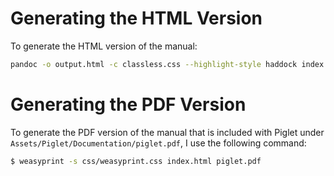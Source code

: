 # Generating the HTML Version

To generate the HTML version of the manual:

```sh
pandoc -o output.html -c classless.css --highlight-style haddock index.md
```

# Generating the PDF Version

To generate the PDF version of the manual that is included with Piglet under `Assets/Piglet/Documentation/piglet.pdf`, I use the following command:

```sh
$ weasyprint -s css/weasyprint.css index.html piglet.pdf
```
